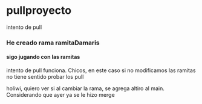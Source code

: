 # pullproyecto
intento de pull
### He creado rama ramitaDamaris
#### sigo jugando con las ramitas
intento de pull funciona. Chicos, en este caso si no modificamos las ramitas no tiene sentido probar los pull


holiwi, quiero ver si al cambiar la rama, se agrega altiro al main. Considerando que ayer ya se le hizo merge 